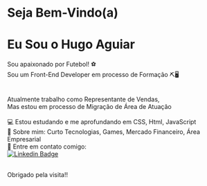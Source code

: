 # Seja Bem-Vindo(a)

# Eu Sou o Hugo Aguiar


Sou apaixonado por Futebol!  ⚽ <br/>
Sou um Front-End Developer  em processo de Formação ⛏🖥️ <br/>
<br/>
<br/>
Atualmente trabalho como Representante de Vendas,<br/>
Mas estou em processo de Migração de Área de Atuação
 <br/>
<br/>💻   Estou estudando e me aprofundando em CSS, Html, JavaScript
<br/>💬   Sobre mim: Curto Tecnologias, Games, Mercado Financeiro, Área Empresarial
<br/>📧   Entre em contato comigo:
<br/>
[![Linkedin Badge](https://img.shields.io/badge/-HugoAguiar-blue?style=flat-square&logo=Linkedin&logoColor=white&link=https://www.linkedin.com/in/hugo-aguiar-63338321b/)](https://www.linkedin.com/in/hugo-aguiar-63338321b/) 
<br/>
<br/>

Obrigado pela visita!!
